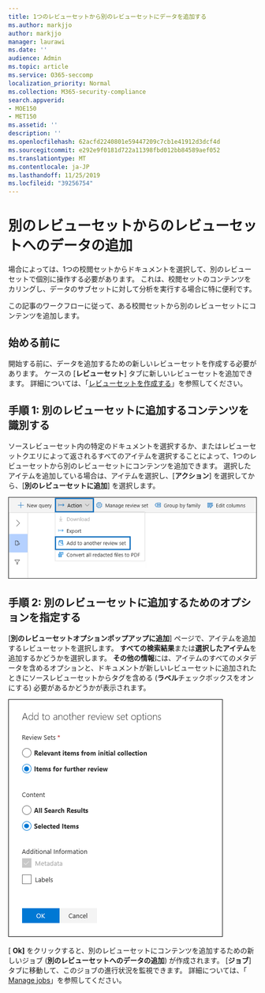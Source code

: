 ```yaml
---
title: 1つのレビューセットから別のレビューセットにデータを追加する
ms.author: markjjo
author: markjjo
manager: laurawi
ms.date: ''
audience: Admin
ms.topic: article
ms.service: O365-seccomp
localization_priority: Normal
ms.collection: M365-security-compliance
search.appverid:
- MOE150
- MET150
ms.assetid: ''
description: ''
ms.openlocfilehash: 62acfd2240801e59447209c7cb1e41912d3dcf4d
ms.sourcegitcommit: e292e9f0181d722a11398fbd012bb84589aef052
ms.translationtype: MT
ms.contentlocale: ja-JP
ms.lasthandoff: 11/25/2019
ms.locfileid: "39256754"
---
```

# <a name="add-data-to-a-review-set-from-another-review-set"></a>別のレビューセットからのレビューセットへのデータの追加

場合によっては、1つの校閲セットからドキュメントを選択して、別のレビューセットで個別に操作する必要があります。 これは、校閲セットのコンテンツをカリングし、データのサブセットに対して分析を実行する場合に特に便利です。

この記事のワークフローに従って、ある校閲セットから別のレビューセットにコンテンツを追加します。

## <a name="before-you-begin"></a>始める前に

開始する前に、データを追加するための新しいレビューセットを作成する必要があります。  ケースの [**レビューセット**] タブに新しいレビューセットを追加できます。 詳細については、「[レビューセットを作成する](managing-review-sets.md#create-a-review-set)」を参照してください。

## <a name="step-1-identify-content-to-add-to-another-review-set"></a>手順 1: 別のレビューセットに追加するコンテンツを識別する

ソースレビューセット内の特定のドキュメントを選択するか、またはレビューセットクエリによって返されるすべてのアイテムを選択することによって、1つのレビューセットから別のレビューセットにコンテンツを追加できます。 選択したアイテムを追加している場合は、アイテムを選択し、[**アクション**] を選択してから、[**別のレビューセットに追加**] を選択します。

![別の校閲セットに追加する](media/64f2a4d4-eba3-4ab3-a3ba-d519feea3142.png)

## <a name="step-2-specify-options-for-adding-to-another-review-set"></a>手順 2: 別のレビューセットに追加するためのオプションを指定する

[**別のレビューセットオプションポップアップに追加**] ページで、アイテムを追加するレビューセットを選択します。 **すべての検索結果**または**選択したアイテム**を追加するかどうかを選択します。  **その他の情報**には、アイテムのすべてのメタデータを含めるオプションと、ドキュメントが新しいレビューセットに追加されたときにソースレビューセットからタグを含める (**ラベル**チェックボックスをオンにする) 必要があるかどうかが表示されます。  

![別の校閲セットに追加する](media/6440ee44-68fd-44d7-b43a-3a477345525c.png)

[ **Ok]** をクリックすると、別のレビューセットにコンテンツを追加するための新しいジョブ (**別のレビューセットへのデータの追加**) が作成されます。 [**ジョブ**] タブに移動して、このジョブの進行状況を監視できます。 詳細については、「 [Manage jobs](managing-jobs-ediscovery20.md)」を参照してください。
